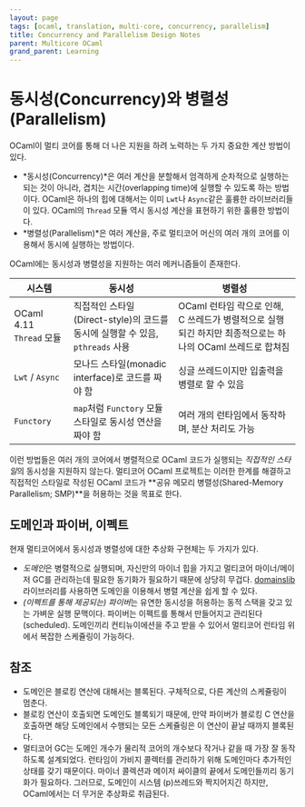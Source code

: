 ```yaml
---
layout: page
tags: [ocaml, translation, multi-core, concurrency, parallelism]
title: Concurrency and Parallelism Design Notes
parent: Multicore OCaml
grand_parent: Learning
---
```


# 동시성(Concurrency)와 병렬성(Parallelism)

 OCaml이 멀티 코어를 통해 더 나은 지원을 하려 노력하는 두 가지 중요한
 계산 방법이 있다.

 - *동시성(Concurrency)*은 여러 계산을 분할해서 엄격하게 순차적으로
   실행하는 되는 것이 아니라, 겹치는 시간(overlapping time)에 실행할
   수 있도록 하는 방법이다. OCaml은 하나의 힙에 대해서는 이미 `Lwt`나
   `Async`같은 훌륭한 라이브러리들이 있다. OCaml의 `Thread` 모듈 역시
   동시성 계산을 표현하기 위한 훌륭한 방법이다.
 - *병렬성(Parallelism)*은 여러 계산을, 주로 멀티코어 머신의 여러 개의
   코어를 이용해서 동시에 실행하는 방법이다.

 OCaml에는 동시성과 병렬성을 지원하는 여러 메커니즘들이 존재한다.

| 시스템 | 동시성 | 병렬성 |
| --- | --- | --- |
| OCaml 4.11 `Thread` 모듈 | 직접적인 스타일(Direct-style)의 코드를 동시에 실행할 수 있음, `pthreads` 사용 | OCaml 런타임 락으로 인해, C 쓰레드가 병렬적으로 실행되긴 하지만 최종적으로는 하나의 OCaml 쓰레드로 합쳐짐 |
| `Lwt` / `Async` | 모나드 스타일(monadic interface)로 코드를 짜야 함 | 싱글 쓰레드이지만 입출력을 병렬로 할 수 있음 |
| `Functory` | `map`처럼 `Functory` 모듈 스타일로 동시성 연산을 짜야 함 | 여러 개의 런타임에서 동작하며, 분산 처리도 가능 |


 이런 방법들은 여러 개의 코어에서 병렬적으로 OCaml 코드가 실행되는
 *직접적인 스타일*의 동시성을 지원하지 않는다. 멀티코어 OCaml
 프로젝트는 이러한 한계를 해결하고 직접적인 스타일로 작성된 OCaml
 코드가 **공유 메모리 병렬성(Shared-Memory Parallelism; SMP)**을
 허용하는 것을 목표로 한다.

## 도메인과 파이버, 이펙트
 현재 멀티코어에서 동시성과 병렬성에 대한 추상화 구현체는 두 가지가
 있다.

 - *도메인*은 병렬적으로 실행되며, 자신만의 마이너 힙을 가지고
   멀티코어 마이너/메이저 GC를 관리하는데 필요한 동기화가 필요하기
   때문에 상당히
   무겁다. [domainslib](https://github.com/ocaml-multicore/domainslib)
   라이브러리를 사용하면 도메인을 이용해서 병렬 계산을 쉽게 할 수
   있다.
 - *(이펙트를 통해 제공되는) 파이버*는 유연한 동시성을 허용하는 동적
   스택을 갖고 있는 가벼운 실행 문맥이다. 파이버는 이펙트를 통해서
   만들어지고 관리된다(scheduled). 도메인끼리 컨티뉴이에션을 주고 받을
   수 있어서 멀티코어 런타임 위에서 복잡한 스케쥴링이 가능하다.

## 참조
 - 도메인은 블로킹 연산에 대해서는 블록된다. 구체적으로, 다른 계산의
   스케쥴링이 멈춘다.
 - 블로킹 연산이 호출되면 도메인도 블록되기 때문에, 만약 파이버가
   블로킹 C 연산을 호출하면 해당 도메인에서 수행되는 모든 스케쥴링은
   이 연산이 끝날 때까지 블록된다.
 - 멀티코어 GC는 도메인 개수가 물리적 코어의 개수보다 작거나 같을 때
   가장 잘 동작하도록 설계되었다. 런타임이 가비지 콜렉터를 관리하기
   위해 도메인마다 추가적인 상태를 갖기 때문이다. 마이너 콜렉션과
   메이저 싸이클의 끝에서 도메인들끼리 동기화가 필요하다. 그러므로,
   도메인이 시스템 (p)쓰레드와 짝지어지긴 하지만, OCaml에서는 더
   무거운 추상화로 취급된다.
